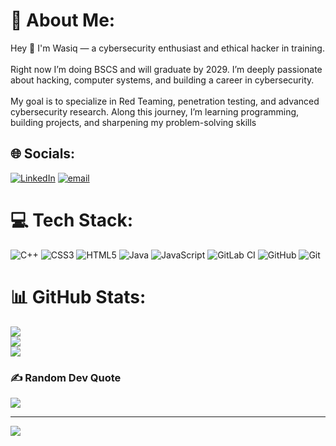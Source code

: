 # 💫 About Me:
Hey 👋 I'm Wasiq — a cybersecurity enthusiast and ethical hacker in training. <br><br>Right now I’m doing BSCS and will graduate by 2029. I’m deeply passionate about hacking, computer systems, and building a career in cybersecurity.<br><br>My goal is to specialize in Red Teaming, penetration testing, and advanced cybersecurity research. Along this journey, I’m learning programming, building projects, and sharpening my problem-solving skills 


## 🌐 Socials:
[![LinkedIn](https://img.shields.io/badge/LinkedIn-%230077B5.svg?logo=linkedin&logoColor=white)](https://www.linkedin.com/in/muhammad-wasiq-mansoor-35332927a?utm_source=share&utm_campaign=share_via&utm_content=profile&utm_medium=android_app ) [![email](https://img.shields.io/badge/Email-D14836?logo=gmail&logoColor=white)](mailto:wasiqmansoor69@gmail.com)

# 💻 Tech Stack:
![C++](https://img.shields.io/badge/c++-%2300599C.svg?style=flat&logo=c%2B%2B&logoColor=white) ![CSS3](https://img.shields.io/badge/css3-%231572B6.svg?style=flat&logo=css3&logoColor=white) ![HTML5](https://img.shields.io/badge/html5-%23E34F26.svg?style=flat&logo=html5&logoColor=white) ![Java](https://img.shields.io/badge/java-%23ED8B00.svg?style=flat&logo=openjdk&logoColor=white) ![JavaScript](https://img.shields.io/badge/javascript-%23323330.svg?style=flat&logo=javascript&logoColor=%23F7DF1E) ![GitLab CI](https://img.shields.io/badge/gitlab%20CI-%23181717.svg?style=flat&logo=gitlab&logoColor=white) ![GitHub](https://img.shields.io/badge/github-%23121011.svg?style=flat&logo=github&logoColor=white) ![Git](https://img.shields.io/badge/git-%23F05033.svg?style=flat&logo=git&logoColor=white)
# 📊 GitHub Stats:
![](https://github-readme-stats.vercel.app/api?username=Wasiq2006&theme=neon&hide_border=false&include_all_commits=false&count_private=false)<br/>
![](https://nirzak-streak-stats.vercel.app/?user=Wasiq2006&theme=neon&hide_border=false)<br/>
![](https://github-readme-stats.vercel.app/api/top-langs/?username=Wasiq2006&theme=neon&hide_border=false&include_all_commits=false&count_private=false&layout=compact)

### ✍️ Random Dev Quote
![](https://quotes-github-readme.vercel.app/api?type=vetical&theme=merko)

---
[![](https://visitcount.itsvg.in/api?id=Wasiq2006&icon=0&color=13)](https://visitcount.itsvg.in)

<!-- Proudly created with GPRM ( https://gprm.itsvg.in ) -->
